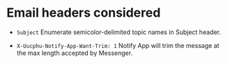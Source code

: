 Email headers considered
====

 - `Subject`
 Enumerate semicolor-delimited topic names in Subject header.
 
 - `X-Uucphu-Notify-App-Want-Trim: 1`
 Notify App will trim the message at the max length accepted by Messenger.
